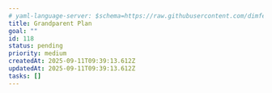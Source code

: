 ```yaml
---
# yaml-language-server: $schema=https://raw.githubusercontent.com/dimfeld/llmutils/main/schema/rmplan-plan-schema.json
title: Grandparent Plan
goal: ""
id: 118
status: pending
priority: medium
createdAt: 2025-09-11T09:39:13.612Z
updatedAt: 2025-09-11T09:39:13.612Z
tasks: []
---
```

